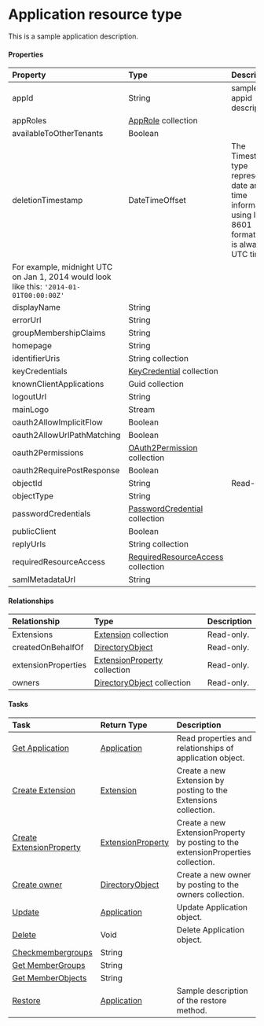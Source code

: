 # Application resource type

This is a sample application description.

#### Properties
| Property	   | Type	|Description|
|:---------------|:--------|:----------|
|appId|String|sample appid description.|
|appRoles|[AppRole](approle.md) collection||
|availableToOtherTenants|Boolean||
|deletionTimestamp|DateTimeOffset| The Timestamp type represents date and time information using ISO 8601 format and is always in UTC time.
						For example, midnight UTC on Jan 1, 2014 would look like this: `'2014-01-01T00:00:00Z'`|
|displayName|String||
|errorUrl|String||
|groupMembershipClaims|String||
|homepage|String||
|identifierUris|String collection||
|keyCredentials|[KeyCredential](keycredential.md) collection||
|knownClientApplications|Guid collection||
|logoutUrl|String||
|mainLogo|Stream||
|oauth2AllowImplicitFlow|Boolean||
|oauth2AllowUrlPathMatching|Boolean||
|oauth2Permissions|[OAuth2Permission](oauth2permission.md) collection||
|oauth2RequirePostResponse|Boolean||
|objectId|String| Read-only.|
|objectType|String||
|passwordCredentials|[PasswordCredential](passwordcredential.md) collection||
|publicClient|Boolean||
|replyUrls|String collection||
|requiredResourceAccess|[RequiredResourceAccess](requiredresourceaccess.md) collection||
|samlMetadataUrl|String||

#### Relationships
| Relationship | Type	|Description|
|:---------------|:--------|:----------|
|Extensions|[Extension](extension.md) collection| Read-only.|
|createdOnBehalfOf|[DirectoryObject](directoryobject.md)| Read-only.|
|extensionProperties|[ExtensionProperty](extensionproperty.md) collection| Read-only.|
|owners|[DirectoryObject](directoryobject.md) collection| Read-only.|

#### Tasks

| Task		   | Return Type	|Description|
|:---------------|:--------|:----------|
|[Get Application](../api/application_get.md) | [Application](application.md) |Read properties and relationships of application object.|
|[Create Extension](../api/application_post_extensions.md) |[Extension](extension.md)| Create a new Extension by posting to the Extensions collection.|
|[Create ExtensionProperty](../api/application_post_extensionproperties.md) |[ExtensionProperty](extensionproperty.md)| Create a new ExtensionProperty by posting to the extensionProperties collection.|
|[Create owner](../api/application_post_owners.md) |[DirectoryObject](directoryobject.md)| Create a new owner by posting to the owners collection.|
|[Update](../api/application_update.md) | [Application](application.md)	|Update Application object. |
|[Delete](../api/application_delete.md) | Void	|Delete Application object. |
|[Checkmembergroups](../api/application_checkmembergroups.md)|String||
|[Get MemberGroups](../api/application_getmembergroups.md)|String||
|[Get MemberObjects](../api/application_getmemberobjects.md)|String||
|[Restore](../api/application_restore.md)|[Application](application.md)|Sample description of the restore method.|
